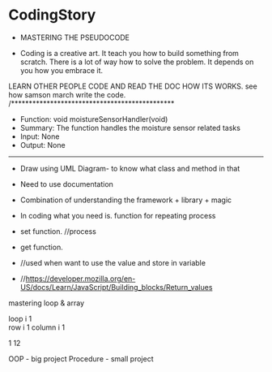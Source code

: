 # CodingStory
- MASTERING THE PSEUDOCODE

- Coding is a creative art. It teach you how to build something from scratch. There is a lot of way how to solve the problem. It depends 
on you how you embrace it.

LEARN OTHER PEOPLE CODE AND READ THE DOC HOW ITS WORKS. see how samson march write the code.
/**********************************************
  - Function: void moistureSensorHandler(void)
  - Summary: The function handles the moisture sensor related tasks
  - Input: None
  - Output: None
 **********************************************

- Draw using UML Diagram- to know what class and method in that

- Need to use documentation

- Combination of understanding the framework + library + magic 

- In coding what you need is. function for repeating process

- set function.
//process

- get function.
- //used when want to use the value and store in variable
- //https://developer.mozilla.org/en-US/docs/Learn/JavaScript/Building_blocks/Return_values

mastering loop & array

loop i 1                         
row  i 1
column i  1

1
12

OOP - big project
Procedure - small project
